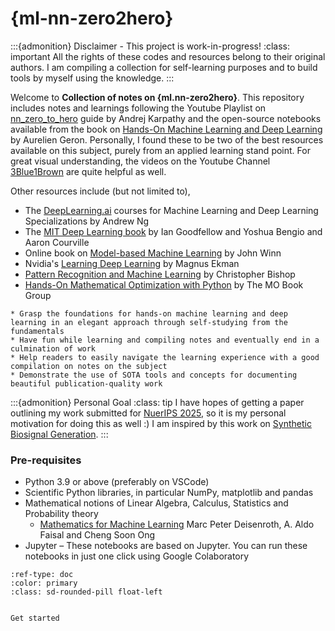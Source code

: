 # {ml-nn-zero2hero}

:::{admonition} Disclaimer - This project is work-in-progress!
:class: important
 All the rights of these codes and resources belong to their original authors. I am compiling a collection for self-learning purposes and to build tools by myself using the knowledge.
:::

Welcome to **Collection of notes on {ml.nn-zero2hero}**. This repository includes notes and learnings following the Youtube Playlist on [nn_zero_to_hero](https://www.youtube.com/playlist?list=PLAqhIrjkxbuWI23v9cThsA9GvCAUhRvKZ) guide by Andrej Karpathy and the open-source notebooks available from the book on [Hands-On Machine Learning and Deep Learning](https://www.oreilly.com/library/view/hands-on-machine-learning/9781098125967/) by Aurelien Geron. Personally, I found these to be two of the best resources available on this subject, purely from an applied learning stand point. For great visual understanding, the videos on the Youtube Channel [3Blue1Brown](https://www.youtube.com/playlist?list=PLZHQObOWTQDNU6R1_67000Dx_ZCJB-3pi) are quite helpful as well.

Other resources include (but not limited to),
- The [DeepLearning.ai](https://deeplearning.ai/) courses for Machine Learning and Deep Learning Specializations by Andrew Ng
- The [MIT Deep Learning book](https://www.deeplearningbook.org/) by Ian Goodfellow and Yoshua Bengio and Aaron Courville
- Online book on [Model-based Machine Learning](https://mbmlbook.com/) by John Winn
- Nvidia's [Learning Deep Learning](https://www.nvidia.com/en-us/training/books/) by Magnus Ekman
- [Pattern Recognition and Machine Learning](https://www.microsoft.com/en-us/research/uploads/prod/2006/01/Bishop-Pattern-Recognition-and-Machine-Learning-2006.pdf) by Christopher Bishop
- [Hands-On Mathematical Optimization with Python](https://github.com/mobook/MO-book) by The MO Book Group

```{note} The goals of this collection of notebooks are to:
* Grasp the foundations for hands-on machine learning and deep learning in an elegant approach through self-studying from the fundamentals
* Have fun while learning and compiling notes and eventually end in a culmination of work
* Help readers to easily navigate the learning experience with a good compilation on notes on the subject
* Demonstrate the use of SOTA tools and concepts for documenting beautiful publication-quality work
```

:::{admonition} Personal Goal
:class: tip 
I have hopes of getting a paper outlining my work submitted for [NuerIPS 2025](https://nips.cc/), so it is my personal motivation for doing this as well :) I am inspired by this work on [Synthetic Biosignal Generation](https://github.com/theekshanadis/biosignalGANs).
:::

### Pre-requisites

- Python 3.9 or above (preferably on VSCode)
- Scientific Python libraries, in particular NumPy, matplotlib and pandas
- Mathematical notions of Linear Algebra, Calculus, Statistics and Probability theory
    - [Mathematics for Machine Learning](https://mml-book.github.io/book/mml-book.pdf) Marc Peter Deisenroth, A. Aldo Faisal and Cheng Soon Ong
- Jupyter – These notebooks are based on Jupyter. You can run these notebooks in just one click using Google Colaboratory

```{button-ref} notebooks/00/00
:ref-type: doc
:color: primary
:class: sd-rounded-pill float-left


Get started
```